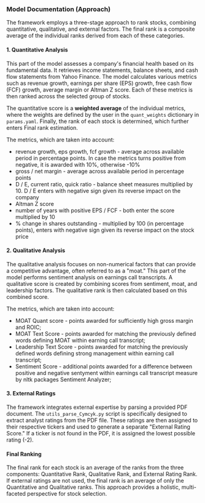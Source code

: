 ### Model Documentation (Approach)

The framework employs a three-stage approach to rank stocks, combining quantitative, qualitative, and external factors. The final rank is a composite average of the individual ranks derived from each of these categories.

#### 1. Quantitative Analysis
This part of the model assesses a company's financial health based on its fundamental data. It retrieves income statements, balance sheets, and cash flow statements from Yahoo Finance. The model calculates various metrics such as revenue growth, earnings per share (EPS) growth, free cash flow (FCF) growth, average margin or Altman Z score. Each of these metrics is then ranked across the selected group of stocks.

The quantitative score is a **weighted average** of the individual metrics, where the weights are defined by the user in the `quant_weights` dictionary in `params.yaml`.
Finally, the rank of each stock is determined, which further enters Final rank estimation.

The metrics, which are taken into account:
- revenue growth, eps growth, fcf growth - average across available period in percentage points. In case the metrics turns positive from negative, it is awarded with 10%, otherwise -10%
- gross / net margin - average across available period in percentage points
- D / E, current ratio, quick ratio - balance sheet measures multiplied by 10. D / E enters with negative sign given its reverse impact on the company
- Altman Z score
- number of years with positive EPS / FCF - both enter the score multiplied by 10
- % change in shares outstanding - multiplied by 100 (in percentage points), enters with negative sign given its reverse impact on the stock price

#### 2. Qualitative Analysis
The qualitative analysis focuses on non-numerical factors that can provide a competitive advantage, often referred to as a "moat." This part of the model performs sentiment analysis on earnings call transcripts. A qualitative score is created by combining scores from sentiment, moat, and leadership factors. The qualitative rank is then calculated based on this combined score.

The metrics, which are taken into account:
- MOAT Quant score - points awarded for sufficiently high gross margin and ROIC;
- MOAT Text Score - points awarded for matching the previously defined words defining MOAT within earning call transcript;
- Leadership Text Score - points awarded for matching the previously defined words defining strong management within earning call transcript;
- Sentiment Score - additional points awarded for a difference between positive and negative sentyment within earnings call transcript measure by nltk packages Sentiment Analyzer;

#### 3. External Ratings
The framework integrates external expertise by parsing a provided PDF document. The `utils_parse_Cymcyk.py` script is specifically designed to extract analyst ratings from the PDF file. These ratings are then assigned to their respective tickers and used to generate a separate "External Rating Score." If a ticker is not found in the PDF, it is assigned the lowest possible rating (-2).

#### Final Ranking
The final rank for each stock is an average of the ranks from the three components: Quantitative Rank, Qualitative Rank, and External Rating Rank. If external ratings are not used, the final rank is an average of only the Quantitative and Qualitative ranks. This approach provides a holistic, multi-faceted perspective for stock selection.